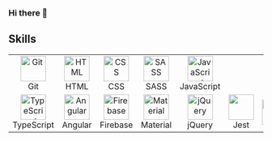 ### Hi there 👋

## Skills

<table align="center" style="border: none">
  <tr>
    <td align="center" width="96">
      <a href="https://github.com/topics/git">
        <img src="https://profilinator.rishav.dev/skills-assets/git-scm-icon.svg" width="50" height="50" alt="Git" />
      </a>
      <br>Git
    </td>
   <td align="center" width="96">
      <a href="https://github.com/topics/html">
        <img src="https://profilinator.rishav.dev/skills-assets/html5-original-wordmark.svg" width="50" height="50" alt="HTML" />
      </a>
      <br>HTML
    </td>
   <td align="center" width="96">
      <a href="https://github.com/topics/css">
        <img src="https://profilinator.rishav.dev/skills-assets/css3-original-wordmark.svg" width="50" height="50" alt="CSS" />
      </a>
      <br>CSS
    </td>
   <td align="center" width="96">
      <a href="https://github.com/topics/sass">
        <img src="https://profilinator.rishav.dev/skills-assets/sass-original.svg" width="50" height="50" alt="SASS" />
      </a>
      <br>SASS
    </td>
   <td align="center" width="96">
      <a href="https://github.com/topics/javascript">
        <img src="https://profilinator.rishav.dev/skills-assets/javascript-original.svg" width="50" height="50" alt="JavaScript" />
      </a>
      <br>JavaScript
    </td>
  </tr>
  <!-- ▲▼▲▼▲▼▲▼▲▼▲▼▲▼▲▼▲ ▲▼▲▼▲▼▲▼▲▼▲▼▲▼▲▼▲ ▲▼▲▼▲▼▲▼▲▼▲▼▲▼▲▼▲-->
  <tr>
   <td align="center" width="96">
      <a href="https://github.com/topics/typescript">
        <img src="https://profilinator.rishav.dev/skills-assets/typescript-original.svg" width="50" height="50" alt="TypeScript" />
      </a>
      <br>TypeScript
    </td>
   <td align="center" width="96">
      <a href="https://github.com/topics/angular">
        <img src="https://cdn.worldvectorlogo.com/logos/angular-icon-1.svg" width="50" height="50" alt="Angular" />
      </a>
      <br>Angular
    </td>
   <td align="center" width="96">
      <a href="https://github.com/topics/firebase">
        <img src="https://coollogo.net/wp-content/uploads/2021/02/Firebase-logo.svg" width="50" height="50" alt="Firebase" />
      </a>
      <br>Firebase
    </td>
    <td align="center" width="96">
      <a href="https://github.com/topics/material-design">
        <img src="https://angular.io/generated/images/marketing/concept-icons/material.svg" width="50" height="50" alt="Material" />
      </a>
      <br>Material
    </td>
    <td align="center" width="96">
      <a href="https://github.com/topics/jquery">
        <img src="https://cdn.icon-icons.com/icons2/2699/PNG/512/jquery_logo_icon_167804.png" width="50" height="50" alt="jQuery" />
      </a>
      <br>jQuery
    </td>
    <td align="center" width="96">
      <a href="https://github.com/topics/jest">
        <img src="https://nx.dev/documentation/shared/jest-logo.png" width="50" height="50" alt="" />
      </a>
      <br>Jest
    </td>
    <td align="center" width="96">
      <a href="https://www.youtube.com/watch?v=yagTi6x-ILY">
        <img src="https://upload.wikimedia.org/wikipedia/commons/0/07/Blank5x5.svg" width="50" height="50" alt="" />
      </a>
      <br>
    </td>
  </tr>
</table>

<!--
**lubkoKuzenko/lubkoKuzenko** is a ✨ _special_ ✨ repository because its `README.md` (this file) appears on your GitHub profile.

Here are some ideas to get you started:

- 🔭 I’m currently working on ...
- 🌱 I’m currently learning ...
- 👯 I’m looking to collaborate on ...
- 🤔 I’m looking for help with ...
- 💬 Ask me about ...
- 📫 How to reach me: ...
- 😄 Pronouns: ...
- ⚡ Fun fact: ...
-->
